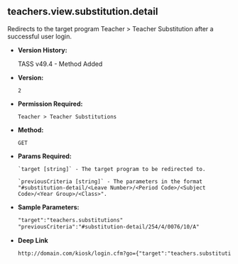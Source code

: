 **teachers.view.substitution.detail**
----
  Redirects to the target program Teacher > Teacher Substitution after a successful user login.

  * **Version History:**

     TASS v49.4 - Method Added

* **Version:**

  	`2`

* **Permission Required:**

  	`Teacher > Teacher Substitutions`

* **Method:**

  	`GET`
  
*  **Params Required:**

	   `target [string]` - The target program to be redirected to.

	   `previousCriteria [string]` - The parameters in the format "#substitution-detail/<Leave Number>/<Period Code>/<Subject Code>/<Year Group>/<Class>".
    
* **Sample Parameters:**

	```HTML
	"target":"teachers.substitutions"
	"previousCriteria":"#substitution-detail/254/4/0076/10/A"
	```

* **Deep Link**

	```HTML
	http://domain.com/kiosk/login.cfm?go={"target":"teachers.substitutions","previousCriteria":"#URLEncodedFormat("##substitution-detail/#data.leave_num#/#data.prd_code#/#data.sub_code#/#data.year_grp#/#data.class#")#"}
	```
